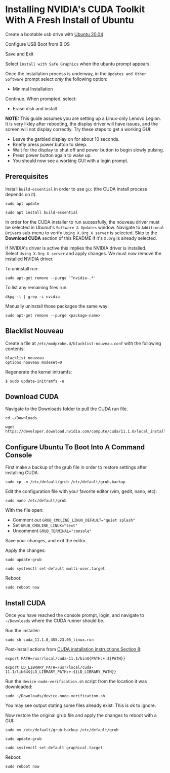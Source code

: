 

# Installing NVIDIA's CUDA Toolkit With A Fresh Install of Ubuntu

Create a bootable usb drive with [Ubuntu 20.04](https://releases.ubuntu.com/20.04/) 

Configure USB Boot from BIOS

Save and Exit

Select `Install with Safe Graphics` when the ubuntu prompt appears.

Once the installation process is underway, in the `Updates and Other Software` prompt select *only* the following option:

- Minimal Installation

Continue. When prompted, select:

- Erase disk and install

**NOTE:**  This guide assumes you are setting up a Linux-only Lenovo Legion. It is very likley after rebooting, the display driver will have issues,
and the screen will not display correctly.  Try these steps to get a working GUI:
- Leave the garbled display on for about 10 seconds.  
- Briefly press power button to sleep. 
- Wait for the display to shut off and power button to begin slowly pulsing.
- Press power button again to wake up.
- You should now see a working GUI with a login prompt.


## Prerequisites

Install `build-essential` in order to use `gcc` (the CUDA install process depends on it).

```
sudo apt update

sudo apt install build-essential
```

In order for the CUDA installer to run sucessfully, the nouveau driver must be selected in Ubunut's `Software & Updates` window.
Navigate to `Additional Drivers` sub-menu to verify `Using X.Org X server` is selected.  Skip to the **Download CUDA** section of this
README if it's `X.Org` is already selected.

If NVIDIA's driver is active this implies the NVIDIA driver is installed.  
Select `Using X.Org X server` and apply changes.  We must now remove the installed NVIDIA driver.

To uninstall run:
```
sudo apt-get remove --purge '^nvidia-.*'
```

To list any remaining files run:

```
dkpg -l | grep -i nvidia
```

Manually uninstall those packages the same way:

```
sudo apt-get remove --purge <package-name>
```

## Blacklist Nouveau

Create a file at `/etc/modprobe.d/blacklist-nouveau.conf` with the following contents: 
```
blacklist nouveau
options nouveau modeset=0
```

Regenerate the kernel initramfs:
```
$ sudo update-initramfs -u
```


## Download CUDA

Navigate to the Downloads folder to pull the CUDA run file.

```
cd ~/Downloads

wget https://developer.download.nvidia.com/compute/cuda/11.1.0/local_installers/cuda_11.1.0_455.23.05_linux.run
```


## Configure Ubuntu To Boot Into A Command Console

First make a backup of the grub file in order to restore settings after installing CUDA.
```
sudo cp -n /etc/default/grub /etc/default/grub.backup
```

Edit the configuration file with your favorite editor (vim, gedit, nano, etc):

```
sudo nano /etc/default/grub
```

With the file open:
- Comment out `GRUB_CMDLINE_LINUX_DEFAULT="quiet splash"`
- Set `GRUB_CMDLINE_LINUX="text"`
- Uncomment `GRUB_TERMINAL="console"`

Save your changes, and exit the editor. 

Apply the changes:

```
sudo update-grub

sudo systemctl set-default multi-user.target
```

Reboot:
```
sudo reboot now
```

## Install CUDA

Once you have reached the console prompt, login, and navigate to `~/Downloads` where the CUDA runner should be.

Run the installer:
```
sudo sh cuda_11.1.0_455.23.05_linux.run
```

Post-install actions from [CUDA installation instructions Section 8](https://docs.nvidia.com/cuda/cuda-installation-guide-linux/index.html#post-installation-actions):

```
export PATH=/usr/local/cuda-11.1/bin${PATH:+:${PATH}}

export LD_LIBRARY_PATH=/usr/local/cuda-11.1/lib64${LD_LIBRARY_PATH:+:${LD_LIBRARY_PATH}}
```

Run the `device-node-verification.sh` script from the location it was downloaded:

```
sudo ~/Downloads/device-node-verification.sh
```

You may see output stating some files already exist.  This is ok to ignore.


Now restore the original grub file and apply the changes to reboot with a GUI:
```
sudo mv /etc/default/grub.backup /etc/default/grub

sudo update-grub

sudo systemctl set-default graphical.target
```

Reboot:
```
sudo reboot now
```

